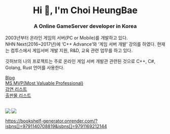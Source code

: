 <h1 align="center">Hi 👋, I'm Choi HeungBae</h1>  
<h3 align="center">A Online GameServer developer in Korea</h3>  
  
2003년부터 온라인 게임의 서버(PC or Mobile)를 개발하고 있다.  
NHN Next(2016~2017년)에 ‘C++ Advance’와 ‘게임 서버 개발’ 강의를 하였다. 
현재는 컴투스에서 게임서버 개발 지원, R&D, 교육 관련 업무를 하고 있다.   
  
깃허브의 나의 프로젝트는 주로 온라인 게임 서버 개발관 관련된 것으로 C++, C#, Golang, Rust 언어를 사용한다.  
  
[Blog](https://jacking75.github.io/)  
[MS MVP(Most Valuable Professional)](https://mvp.microsoft.com/en-us/PublicProfile/4024485?fullName=Heung%20Bae%20Choi )  
[강연 리스트](https://jacking75.github.io/choiheungbae/%EA%B0%95%EC%97%B0/  )  
[출판물 리스트](https://jacking75.github.io/choiheungbae/%EC%B6%9C%ED%8C%90%EB%AC%BC/  )  
     
<br>  
    
<a href="https://github.com/anuraghazra/github-readme-stats">
  <img align="left" src="https://github-readme-stats.vercel.app/api?username=jacking75&count_private=true&show_icons=true" />
</a>
<a href="https://github.com/anuraghazra/github-readme-stats">
  <img align="left" src="https://github-readme-stats.vercel.app/api/top-langs/?username=jacking75&layout=compact" />
</a>

<br>  
  
https://bookshelf-generator.onrender.com/?isbns[]=9791140708819&isbns[]=9791169212144  
  
<!--
**jacking75/jacking75** is a ✨ _special_ ✨ repository because its `README.md` (this file) appears on your GitHub profile.

Here are some ideas to get you started:

- 🔭 I’m currently working on ...
- 🌱 I’m currently learning ...
- 👯 I’m looking to collaborate on ...
- 🤔 I’m looking for help with ...
- 💬 Ask me about ...
- 📫 How to reach me: ...
- 😄 Pronouns: ...
- ⚡ Fun fact: ...
-->
